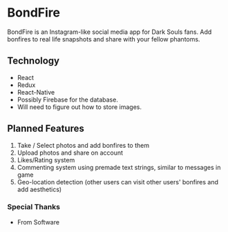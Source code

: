 # BondFire

BondFire is an Instagram-like social media app for Dark Souls fans. Add bonfires to real life snapshots and share with your fellow phantoms.

## Technology
- React
- Redux
- React-Native
- Possibly Firebase for the database. 
- Will need to figure out how to store images.

## Planned Features
1. Take / Select photos and add bonfires to them
2. Upload photos and share on account
3. Likes/Rating system
4. Commenting system using premade text strings, similar to messages in game
5. Geo-location detection (other users can visit other users' bonfires and add aesthetics)

### Special Thanks
- From Software
